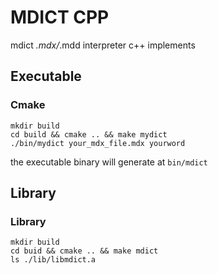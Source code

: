 # MDICT CPP

mdict *.mdx/*.mdd interpreter c++ implements


## Executable

### Cmake

```
mkdir build
cd build && cmake .. && make mydict
./bin/mydict your_mdx_file.mdx yourword
```
the executable binary will generate at `bin/mdict`


## Library

### Library

```
mkdir build 
cd buid && cmake .. && make mdict
ls ./lib/libmdict.a
```



